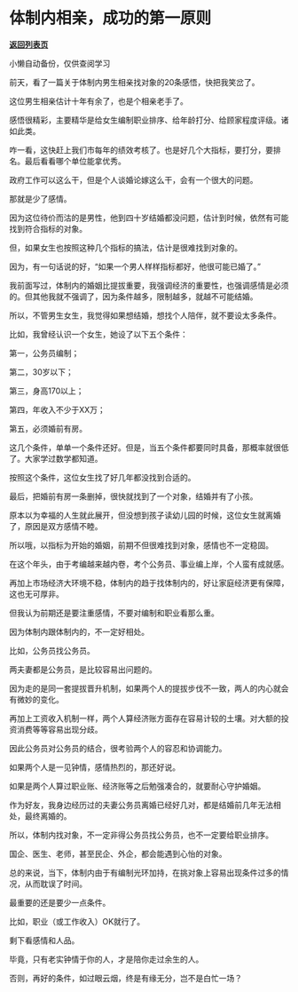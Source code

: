 # 体制内相亲，成功的第一原则

[**返回列表页**](/gzh/费曼的小茶馆)

小懒自动备份，仅供查阅学习

前天，看了一篇关于体制内男生相亲找对象的20条感悟，快把我笑岔了。

  

这位男生相亲估计十年有余了，也是个相亲老手了。

  

感悟很精彩，主要精华是给女生编制职业排序、给年龄打分、给顾家程度评级。诸如此类。

  

咋一看，这快赶上我们市每年的绩效考核了。也是好几个大指标，要打分，要排名。最后看看哪个单位能拿优秀。

  

政府工作可以这么干，但是个人谈婚论嫁这么干，会有一个很大的问题。

  

那就是少了感情。

  

因为这位待价而沽的是男性，他到四十岁结婚都没问题，估计到时候，依然有可能找到符合指标的对象。

  

但，如果女生也按照这种几个指标的搞法，估计是很难找到对象的。

  

因为，有一句话说的好，“如果一个男人样样指标都好，他很可能已婚了。”

  

我前面写过，体制内的婚姻比提拔重要，我强调经济的重要性，也强调感情是必须的。但其他我就不强调了，因为条件越多，限制越多，就越不可能结婚。

  

所以，不管男生女生，我觉得如果想结婚，想找个人陪伴，就不要设太多条件。

  

比如，我曾经认识一个女生，她设了以下五个条件：

  

第一，公务员编制；

  

第二，30岁以下；

  

第三，身高170以上；

  

第四，年收入不少于XX万；

  

第五，必须婚前有房。

  

这几个条件，单单一个条件还好。但是，当五个条件都要同时具备，那概率就很低了。大家学过数学都知道。

  

按照这个条件，这位女生找了好几年都没找到合适的。

  

最后，把婚前有房一条删掉，很快就找到了一个对象，结婚并有了小孩。

  

原本以为幸福的人生就此展开，但没想到孩子读幼儿园的时候，这位女生就离婚了，原因是双方感情不睦。

  

所以哦，以指标为开始的婚姻，前期不但很难找到对象，感情也不一定稳固。

  

在这个年头，由于考编越来越内卷，考个公务员、事业编上岸，个人蛮有成就感。

  

再加上市场经济大环境不稳，体制内的趋于找体制内的，好让家庭经济更有保障，这也无可厚非。

  

但我认为前期还是要注重感情，不要对编制和职业看那么重。

  

因为体制内跟体制内的，不一定好相处。

  

比如，公务员找公务员。

  

两夫妻都是公务员，是比较容易出问题的。

  

因为走的是同一套提拔晋升机制，如果两个人的提拔步伐不一致，两人的内心就会有微妙的变化。

  

再加上工资收入机制一样，两个人算经济账方面存在容易计较的土壤。对大额的投资消费等等容易出现分歧。

  

因此公务员对公务员的结合，很考验两个人的容忍和协调能力。

  

如果两个人是一见钟情，感情热烈的，那还好说。

  

如果是两个人算过职业账、经济账等之后勉强凑合的，就要耐心守护婚姻。

  

作为好友，我身边经历过的夫妻公务员离婚已经好几对，都是结婚前几年无法相处，最终离婚的。

  

所以，体制内找对象，不一定非得公务员找公务员，也不一定要给职业排序。

  

国企、医生、老师，甚至民企、外企，都会能遇到心怡的对象。

  

总的来说，当下，体制内由于有编制光环加持，在挑对象上容易出现条件过多的情况，从而耽误了时间。

  

最重要的还是要少一点条件。

  

比如，职业（或工作收入）OK就行了。

  

剩下看感情和人品。

  

毕竟，只有老实钟情于你的人，才是陪你走过余生的人。

  

否则，再好的条件，如过眼云烟，终是有缘无分，岂不是白忙一场？

